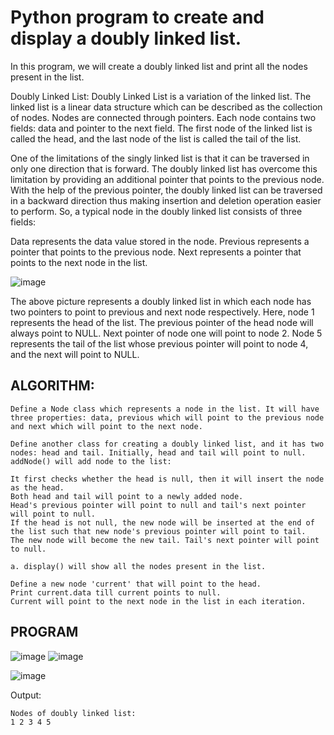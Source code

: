 # Python program to create and display a doubly linked list.
In this program, we will create a doubly linked list and print all the nodes present in the list.

Doubly Linked List:
Doubly Linked List is a variation of the linked list. The linked list is a linear data structure which can be described as the collection of nodes. Nodes are connected through pointers. Each node contains two fields: data and pointer to the next field. The first node of the linked list is called the head, and the last node of the list is called the tail of the list.

One of the limitations of the singly linked list is that it can be traversed in only one direction that is forward. The doubly linked list has overcome this limitation by providing an additional pointer that points to the previous node. With the help of the previous pointer, the doubly linked list can be traversed in a backward direction thus making insertion and deletion operation easier to perform. So, a typical node in the doubly linked list consists of three fields:

Data represents the data value stored in the node.
Previous represents a pointer that points to the previous node.
Next represents a pointer that points to the next node in the list.

![image](https://user-images.githubusercontent.com/19671036/60900225-77e36800-a231-11e9-8dce-7eb53a15459d.png)

The above picture represents a doubly linked list in which each node has two pointers to point to previous and next node respectively. Here, node 1 represents the head of the list. The previous pointer of the head node will always point to NULL. Next pointer of node one will point to node 2. Node 5 represents the tail of the list whose previous pointer will point to node 4, and the next will point to NULL.

## ALGORITHM:
```
Define a Node class which represents a node in the list. It will have three properties: data, previous which will point to the previous node and next which will point to the next node.

Define another class for creating a doubly linked list, and it has two nodes: head and tail. Initially, head and tail will point to null.
addNode() will add node to the list:

It first checks whether the head is null, then it will insert the node as the head.
Both head and tail will point to a newly added node.
Head's previous pointer will point to null and tail's next pointer will point to null.
If the head is not null, the new node will be inserted at the end of the list such that new node's previous pointer will point to tail.
The new node will become the new tail. Tail's next pointer will point to null.

a. display() will show all the nodes present in the list.

Define a new node 'current' that will point to the head.
Print current.data till current points to null.
Current will point to the next node in the list in each iteration.
```
## PROGRAM

![image](https://user-images.githubusercontent.com/19671036/60900424-c3961180-a231-11e9-8b98-aa471d129489.png)
![image](https://user-images.githubusercontent.com/19671036/60900478-db6d9580-a231-11e9-8d52-cc9716d9060e.png)

![image](https://user-images.githubusercontent.com/19671036/60901446-98142680-a233-11e9-8139-3be70f7eb6fc.png)

Output:
```
Nodes of doubly linked list: 
1 2 3 4 5
```
